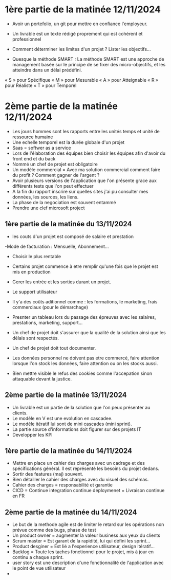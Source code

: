 # 1ère partie de la matinée 12/11/2024

- Avoir un portefolio, un git pour mettre en confiance l'employeur.
- Un livrable est un texte rédigé proprement qui est cohérent et professionnel
- Comment déterminer les limites d'un projet ? Lister les objectifs...

- Quesque la méthode SMART : La méthode SMART est une approche de management basée sur le principe de se fixer des micro-objectifs, et les atteindre dans un délai prédéfini.

« S » pour Spécifique
« M » pour Mesurable
« A » pour Atteignable
« R » pour Réaliste
« T » pour Temporel


# 2ème partie de la matinée 12/11/2024

- Les jours hommes sont les rapports entre les unités temps et unité de ressource humaine
- Une echelle temporel est la durée globale d'un projet
- Saas = softwer as a service
- Lors de l'élaboration des équipes bien choisir les équipes afin d'avoir du front end et du back 
- Nommé un chef de projet est obligatoire
- Un modèle commercial = Avec ma solution commercial comment faire du profit ? Comment gagner de l'argent ?
- Avoir plusieurs versions de l'application que l'on présente grace aux différents tests que l'on peut effectuer
- A la fin du rapport inscrire sur quelles sites j'ai pu consulter mes données, les sources, les liens.
- La phase de la negociation est souvent entammé 
- Prendre une clef microsoft project



## 1ère partie de la matinée du 13/11/2024

- les couts d'un projet est composé de salaire et prestation

-Mode de facturation : Mensuelle, Abonnement...
- Choisir le plus rentable
- Certains projet commence à etre remplir qu'une fois que le projet est mis en production 

- Gerer les entrée et les sorties durant un projet.
- Le support utilisateur
- Il y'a des coûts aditionnel comme : les formations, le marketing, frais commerciaux (pour le démarchage)
- Presnter un tableau lors du passage des épreuves avec les salaires, prestations, marketing, support...

- Un chef de projet doit s'assurer que la qualité de la solution ainsi que les délais sont respectés.
- Un chef de projet doit tout documenter.
- Les données personnel ne doivent pas etre commercé, faire attention lorsque l'on stock les données, faire attention ou on les stocks aussi.

- Bien mettre visible le refus des cookies comme l'accepation sinon attaquable devant la justice.

## 2ème partie de la matinée 13/11/2024

- Un livrable est un partie de la solution que l'on peux présenter au clients.
- Le modèle en V est une evolution en cascadee.
- Le modèle itératif lui sont de mini cascades (mini sprint).
- La partie source d'informations doit figurer sur des projets IT
- Developper les KPI


## 1ère partie de la matinée du 14/11/2024

- Mettre en place un cahier des charges avec un cadrage et des spécifications général. Il est représenté les besoins du projet dedans.
-  Sortir des features (maj) souvent.
- Bien détailler le cahier des charges avec du visuel des schémas.
- Cahier des charges = responsabilité et garantie
- CICD = Continue integration continue deploymenet = Livraison continue en FR

## 2ème partie de la matinée du 14/11/2024

- Le but de la methode agile est de limiter le retard sur les opérations non prévue comme des bugs, phase de test
- Un product owner = augmenter la valeur business aux yeux du clients
- Scrum master = Est garant de la rapidité, lui qui défini les sprint...
- Product desginer = Est lié a l'experience utilisateur, design itératif...
- Backlog = Toute les taches fonctionnel pour le projet, mis à jour en continu a chaque sprint. 
- user story est une description d'une fonctionnalité de l'application avec le point de vue utilisateur
- 